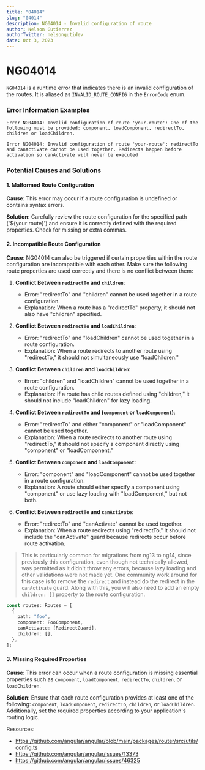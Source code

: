 ```yaml
---
title: "04014"
slug: "04014"
description: NG04014 - Invalid configuration of route
author: Nelson Gutierrez
authorTwitter: nelsongutidev
date: Oct 3, 2023
---
```


# NG04014

`NG04014` is a runtime error that indicates there is an invalid configuration of the routes. It is aliased as `INVALID_ROUTE_CONFIG` in the `ErrorCode` enum.

### Error Information Examples

```text
Error NG04014: Invalid configuration of route 'your-route': One of the following must be provided: component, loadComponent, redirectTo, children or loadChildren.

Error NG04014: Invalid configuration of route 'your-route': redirectTo and canActivate cannot be used together. Redirects happen before activation so canActivate will never be executed
```

### Potential Causes and Solutions

#### 1. Malformed Route Configuration

**Cause**: This error may occur if a route configuration is undefined or contains syntax errors.

**Solution**: Carefully review the route configuration for the specified path ('${your route}') and ensure it is correctly defined with the required properties. Check for missing or extra commas.

#### 2. Incompatible Route Configuration

**Cause**: NG04014 can also be triggered if certain properties within the route configuration are incompatible with each other. Make sure the following route properties are used correctly and there is no conflict between them:

1. **Conflict Between `redirectTo` and `children`**:

   - Error: "redirectTo" and "children" cannot be used together in a route configuration.
   - Explanation: When a route has a "redirectTo" property, it should not also have "children" specified.

2. **Conflict Between `redirectTo` and `loadChildren`**:

   - Error: "redirectTo" and "loadChildren" cannot be used together in a route configuration.
   - Explanation: When a route redirects to another route using "redirectTo," it should not simultaneously use "loadChildren."

3. **Conflict Between `children` and `loadChildren`**:

   - Error: "children" and "loadChildren" cannot be used together in a route configuration.
   - Explanation: If a route has child routes defined using "children," it should not include "loadChildren" for lazy loading.

4. **Conflict Between `redirectTo` and (`component` or `loadComponent`)**:

   - Error: "redirectTo" and either "component" or "loadComponent" cannot be used together.
   - Explanation: When a route redirects to another route using "redirectTo," it should not specify a component directly using "component" or "loadComponent."

5. **Conflict Between `component` and `loadComponent`**:

   - Error: "component" and "loadComponent" cannot be used together in a route configuration.
   - Explanation: A route should either specify a component using "component" or use lazy loading with "loadComponent," but not both.

6. **Conflict Between `redirectTo` and `canActivate`**:
   - Error: "redirectTo" and "canActivate" cannot be used together.
   - Explanation: When a route redirects using "redirectTo," it should not include the "canActivate" guard because redirects occur before route activation.

> This is particularly common for migrations from ng13 to ng14, since previously this configuration, even though not technically allowed, was permitted as it didn't throw any errors, because lazy loading and other validations were not made yet. One community work around for this case is to remove the `redirect` and instead do the redirect in the `canActivate` guard. Along with this, you will also need to add an empty `children: []` property to the route configuration.

```typescript
const routes: Routes = [
  {
    path: "foo",
    component: FooComponent,
    canActivate: [RedirectGuard],
    children: [],
  },
];
```

#### 3. Missing Required Properties

**Cause**: This error can occur when a route configuration is missing essential properties such as `component`, `loadComponent`, `redirectTo`, `children`, or `loadChildren`.

**Solution**: Ensure that each route configuration provides at least one of the following: `component`, `loadComponent`, `redirectTo`, `children`, or `loadChildren`. Additionally, set the required properties according to your application's routing logic.

Resources:

- https://github.com/angular/angular/blob/main/packages/router/src/utils/config.ts
- https://github.com/angular/angular/issues/13373
- https://github.com/angular/angular/issues/46325
